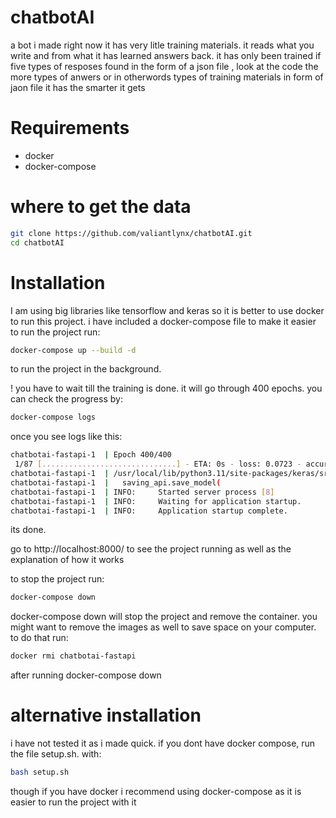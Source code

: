 # chatbotAI
a bot i made right now it has very litle training materials. it reads what you write and from what it has learned answers back. it has only been trained if five types of resposes found in the form of a json file , look at the code
the more types of anwers or in otherwords types of training materials in form of jaon file it has the smarter it gets

# Requirements
- docker
- docker-compose

# where to get the data
```bash	
git clone https://github.com/valiantlynx/chatbotAI.git
cd chatbotAI
```


# Installation
I am using big libraries like tensorflow and keras so it is better to use docker to run this project.
i have included a docker-compose file to make it easier to run the project
run: 
```bash
docker-compose up --build -d 
``` 
to run the project in the background.

! you have to wait till the training is done.
it will go through 400 epochs. you can check the progress by:
```bash
docker-compose logs
```
once you see logs like this:
```bash
chatbotai-fastapi-1  | Epoch 400/400
 1/87 [..............................] - ETA: 0s - loss: 0.0723 - accuracy: 1.0013/87 [===>..........................] - ETA: 0s - loss: 0.4671 - accuracy: 0.8430/87 [=========>....................] - ETA: 0s - loss: 0.6276 - accuracy: 0.8146/87 [==============>...............] - ETA: 0s - loss: 0.6012 - accuracy: 0.8261/87 [====================>.........] - ETA: 0s - loss: 0.6107 - accuracy: 0.8374/87 [========================>.....] - ETA: 0s - loss: 0.5939 - accuracy: 0.8387/87 [==============================] - 0s 4ms/step - loss: 0.6126 - accuracy: 0.8329
chatbotai-fastapi-1  | /usr/local/lib/python3.11/site-packages/keras/src/engine/training.py:3079: UserWarning: You are saving your model as an HDF5 file via `model.save()`. This file format is considered legacy. We recommend using instead the native Keras format, e.g. `model.save('my_model.keras')`.
chatbotai-fastapi-1  |   saving_api.save_model(
chatbotai-fastapi-1  | INFO:     Started server process [8]
chatbotai-fastapi-1  | INFO:     Waiting for application startup.
chatbotai-fastapi-1  | INFO:     Application startup complete.
``` 
its done.

go to http://localhost:8000/ to see the project running as well as the explanation of how it works

to stop the project run:
```bash
docker-compose down
```

docker-compose down will stop the project and remove the container. you might want to remove the images as well to save space on your computer. to do that run:
```bash
docker rmi chatbotai-fastapi 
```
after running docker-compose down


# alternative installation
i have not tested it as i made quick. if you dont have docker compose, run the file setup.sh. with:
```bash
bash setup.sh
```
though if you have docker i recommend using docker-compose as it is easier to run the project with it


